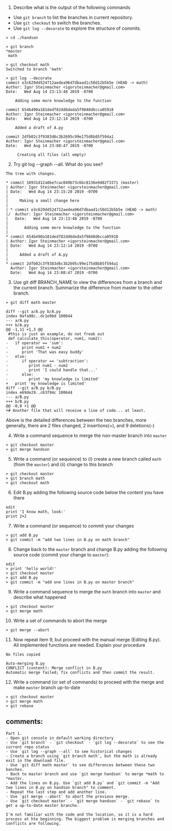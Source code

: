 1.	Describe what is the output of the following commands

- Use `git branch` to list the branches in current repository.
- Use `git checkout` to switch the branches.
- Use `git log --decorate` to explore the structure of commits.

```
> cd ./handson
```
```
> git branch
*master
 math

> git checkout math
Switched to branch 'math'

> git log --decorate
commit e3c629dd524712aedea96d7dbaad1c50d12b5b5e (HEAD -> math)
Author: Igor Steinmacher <igorsteinmacher@gmail.com>
Date:   Wed Aug 14 23:13:48 2019 -0700

    Adding some more knowledge to the function

commit 654b490a181dedf82dd6deda5f9848d6cca05918
Author: Igor Steinmacher <igorsteinmacher@gmail.com>
Date:   Wed Aug 14 23:12:14 2019 -0700

    Added a draft of A.py

commit 2dfb02c3f9383d6c3b2695c99e175d8b85f594a1
Author: Igor Steinmacher <igorsteinmacher@gmail.com>
Date:   Wed Aug 14 23:08:47 2019 -0700

     Creating all files (all empty)
```

2.	Try git log --graph --all. What do you see?
```
The tree with changes.

* commit 18931d12a8be7cac049b73c6bc8136e9482f3371 (master)
| Author: Igor Steinmacher <igorsteinmacher@gmail.com>
| Date:   Wed Aug 14 23:15:28 2019 -0700
| 
|     Making a small change here
|   
| * commit e3c629dd524712aedea96d7dbaad1c50d12b5b5e (HEAD -> math)
|/  Author: Igor Steinmacher <igorsteinmacher@gmail.com>
|   Date:   Wed Aug 14 23:13:48 2019 -0700
|   
|       Adding some more knowledge to the function
| 
* commit 654b490a181dedf82dd6deda5f9848d6cca05918
| Author: Igor Steinmacher <igorsteinmacher@gmail.com>
| Date:   Wed Aug 14 23:12:14 2019 -0700
| 
|     Added a draft of A.py
| 
* commit 2dfb02c3f9383d6c3b2695c99e175d8b85f594a1
  Author: Igor Steinmacher <igorsteinmacher@gmail.com>
  Date:   Wed Aug 14 23:08:47 2019 -0700
```

3. Use git diff BRANCH_NAME to view the differences from a branch and the current branch. Summarize the difference from master to the other branch.

```
> git diff math master

diff --git a/A.py b/A.py
index 0afa98c..dc1e9bd 100644
--- a/A.py
+++ b/A.py
@@ -1,11 +1,3 @@
 #this is just an example, do not freak out
 def calculate_this(operator, num1, num2):
-   if operator == 'sum':
-      print num1 + num2
-      print 'That was easy buddy'
-   else:
-      if operator == 'subtraction':
-         print num1 - num2
-         print 'I could handle that...'
-      else:
-         print 'my knowledge is limited'
+   print 'my knowledge is limited'     
diff --git a/B.py b/B.py
index e69de29..c63f94c 100644
--- a/B.py
+++ b/B.py
@@ -0,0 +1 @@
+# Another file that will receive a line of code... at least.

```
Above is the detailed differences between the two branches, more generally, there are 2 files changed, 2 insertions(+), and 9 deletions(-)

4. Write a command sequence to merge the non-master branch into `master`

```
> git checkout master
> git merge handson

```


5. Write a command (or sequence) to (i) create a new branch called `math` (from the `master`) 
and (ii) change to this branch

```
> git checkout master
> git branch math
> git checkout math

```

6. Edit B.py adding the following source code below the content you have there
```
edit
print 'I know math, look:'
print 2+2
```

7. Write a command (or sequence) to commit your changes
```
> git add B.py
> git commit -m "add two lines in B.py on math branch"
```

8. Change back to the `master` branch and change B.py adding the following source code (commit your change to `master`):
```
edit
> print 'hello world!'
> git checkout master
> git add B.py
> git commit -m "add one lines in B.py on master branch"
```

9. Write a command sequence to merge the `math` branch into `master` and describe what happened
```
> git checkout master
> git merge math
```

10. Write a set of commands to abort the merge
```
> git merge --abort
```

11.	Now repeat item 9, but proceed with the manual merge (Editing B.py). All implemented functions are needed. Explain your procedure
```
No files copied

Auto-merging B.py
CONFLICT (content): Merge conflict in B.py
Automatic merge failed; fix conflicts and then commit the result.
```

12. Write a command (or set of commands) to proceed with the merge and make `master` branch up-to-date
```
> git checkout master
> git merge math
> git rebase

```

## comments:
```
Part 1.
- Open git console in default working directory
- Use `git branch` - `git checkout` - `git log --decorate` to see the current repo status
- Use `git log --graph --all` to see historical changes
- Create a branch using `git branch math`, but the math is already exit in the download file.
- Use `git diff math master` to see differences between these two banches.
- Back to master branch and use `git merge handson` to merge *math to *master.  
- Add the lines on B.py. Use `git add B.py` and `git commit -m "Add two lines in B.py on handson branch" to comment.
- Repeat the last step and add another line.
- Use `git merge --abort` to abort the previous merge.
- Use `git checkout master` - `git merge handson` - `git rebase` to get a up-to-date master branche.

I'm not familiar with the code and the location, so it is a hard process at hte beginning. The biggest problem is merging branches and conflicts are following.
```
